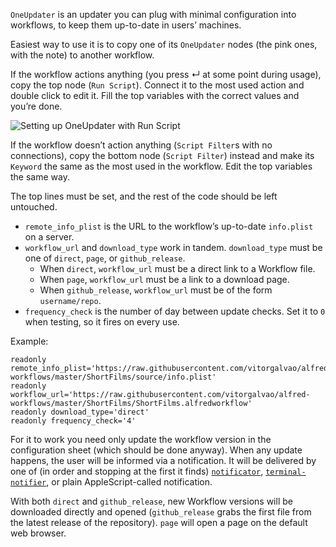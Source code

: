 `OneUpdater` is an updater you can plug with minimal configuration into workflows, to keep them up-to-date in users’ machines.

Easiest way to use it is to copy one of its `OneUpdater` nodes (the pink ones, with the note) to another workflow.

If the workflow actions anything (you press ↵ at some point during usage), copy the top node (`Run Script`). Connect it to the most used action and double click to edit it. Fill the top variables with the correct values and you’re done.

![Setting up OneUpdater with Run Script](https://i.imgur.com/87AqLvI.gif)

If the workflow doesn’t action anything (`Script Filter`s with no connections), copy the bottom node (`Script Filter`) instead and make its `Keyword` the same as the most used in the workflow. Edit the top variables the same way.

The top lines must be set, and the rest of the code should be left untouched.

* `remote_info_plist` is the URL to the workflow’s up-to-date `info.plist` on a server.
* `workflow_url` and `download_type` work in tandem. `download_type` must be one of `direct`, `page`, or `github_release`.
  * When `direct`, `workflow_url` must be a direct link to a Workflow file.
  * When `page`, `workflow_url` must be a link to a download page.
  * When `github_release`, `workflow_url` must be of the form `username/repo`.
* `frequency_check` is the number of day between update checks. Set it to `0` when testing, so it fires on every use.

Example:

```
readonly remote_info_plist='https://raw.githubusercontent.com/vitorgalvao/alfred-workflows/master/ShortFilms/source/info.plist' 
readonly workflow_url='https://raw.githubusercontent.com/vitorgalvao/alfred-workflows/master/ShortFilms/ShortFilms.alfredworkflow'
readonly download_type='direct'
readonly frequency_check='4'
```

For it to work you need only update the workflow version in the configuration sheet (which should be done anyway). When any update happens, the user will be informed via a notification. It will be delivered by one of (in order and stopping at the first it finds) [`notificator`](https://github.com/vitorgalvao/notificator), [`terminal-notifier`](https://github.com/julienXX/terminal-notifier), or plain AppleScript-called notification.

With both `direct` and `github_release`, new Workflow versions will be downloaded directly and opened (`github_release` grabs the first file from the latest release of the repository). `page` will open a page on the default web browser.
